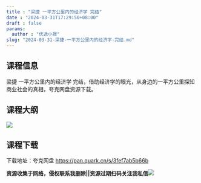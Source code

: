 ```yaml
---
title : "梁捷 一平方公里内的经济学 完结"
date : "2024-03-31T17:29:50+08:00"
draft : false
params:
  author : "优选小报"
slug: "2024-03-31-梁捷-一平方公里内的经济学-完结.md"
---
```


## 课程信息

梁捷 一平方公里内的经济学 完结，借助经济学的眼光，从身边的一平方公里探知商业社会的真相，夸克网盘资源下载。

## 课程大纲

[![](//img7-1.zhekoulieshou.com/mmbiz_jpg/iaHBVewvSIbCz4VmNITm3ovLN7QRc6uxZI5LrQSibwtQbHNTt3Z6QoRDryrD1Cgt0ia7scPaMhBocvs4yIudNKdXw/0)](//img7-1.zhekoulieshou.com/mmbiz_jpg/iaHBVewvSIbCz4VmNITm3ovLN7QRc6uxZI5LrQSibwtQbHNTt3Z6QoRDryrD1Cgt0ia7scPaMhBocvs4yIudNKdXw/0)

## 课程下载

下载地址：夸克网盘 https://pan.quark.cn/s/3fef7ab5b66b

**资源收集于网络，侵权联系我删除||资源过期扫码关注我私信**![](//img7-1.zhekoulieshou.com/mmbiz_jpg/iaHBVewvSIbAjcr9g6TlCXSfiaDqkbzuEzp207hVzPqT4YGQOAazQ1KNHCeACbia5Lzq4Ckwibe48iar1q7lgVP1o3w/640?wx_fmt=jpeg&from=appmsg)


